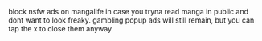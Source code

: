 block nsfw ads on mangalife in case you tryna read manga in public and dont want to look freaky.
gambling popup ads will still remain, but you can tap the x to close them anyway
